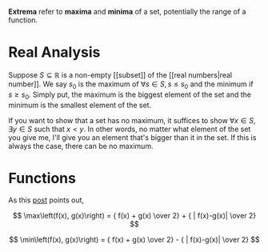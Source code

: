 **Extrema** refer to **maxima** and **minima** of a set, potentially the range of a function.

# Real Analysis

Suppose $S \subseteq \mathbb{R}$ is a non-empty [[subset]] of the [[real numbers|real number]]. We say $s_0$ is the maximum of $\forall s \in S, s \leq s_0$ and the minimum if $s \geq s_0$. Simply put, the maximum is the biggest element of the set and the minimum is the smallest element of the set.

If you want to show that a set has no maximum, it suffices to show $\forall x \in S$, $\exists y\in S$ such that $x < y$. In other words, no matter what element of the set you give me, I'll give you an element that's bigger than it in the set. If this is always the case, there can be no maximum.

# Functions

As this [post](http://caseychu.io/posts/minimum-and-maximum-of-two-functions/) points out,

$$
\max\left(f(x), g(x)\right) = { f(x) + g(x) \over 2} + { | f(x)-g(x)| \over 2}
$$

$$
\min\left(f(x), g(x)\right) = { f(x) + g(x) \over 2} - { | f(x)-g(x)| \over 2}
$$

